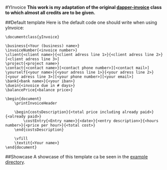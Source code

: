 #YInvoice
**This work is my adaptation of the original [dapper-invoice](https://github.com/mkropat/dapper-invoice) class to which almost all credits are to be given.**


##Default template
Here is the default code one should write when using yInvoice:

    \documentclass{yInvoice}
    
    \business{<Your (business) name>}
    \invoiceNumber{<invoice number>}
    \client{<client name>}{<client adress line 1>}{<client adress line 2>}[<client adress line 3>]
    \project{<project name>}
    \contact{<contact name>}[<contact phone number>][<contact mail>]
    \yourself{<your name>}{<your adress line 1>}{<your adress line 2>}[<your adress line 3>][<your phone number>][<your email>]
    \bank{<bank name>}{<your iban>}
    \duein{<invoice due in # days>}
    \balancePrice{<balance price>}
    
    \begin{document}
    	\printInvoiceHeader
    	
    	\begin{costsDescription}{<total price including already paid>}{<already paid>}
    		\costEntry{<Entry name>}{<date>}{<entry description>}{<hours number>}{<price per hour>}{<total cost>}
    	\end{costsDescription}

        \vfill
        \textit{<Your name>}
    \end{document}

##Showcase
A showcase of this template ca be seen in the [example directory](../../Examples/yInvoice).